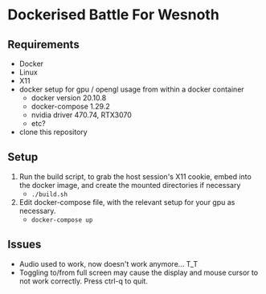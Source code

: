 # Dockerised Battle For Wesnoth

## Requirements

* Docker
* Linux
* X11
* docker setup for gpu / opengl usage from within a docker container
    * docker version 20.10.8
    * docker-compose 1.29.2
    * nvidia driver 470.74, RTX3070
    * etc?
* clone this repository

## Setup

1. Run the build script, to grab the host session's X11 cookie, embed into the docker image, and create the mounted directories if necessary
    * `./build.sh`
1. Edit docker-compose file, with the relevant setup for your gpu as necessary.
    * `docker-compose up`

## Issues

* Audio used to work, now doesn't work anymore... T_T
* Toggling to/from full screen may cause the display and mouse cursor to not work correctly. Press ctrl-q to quit.
